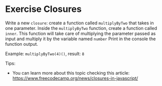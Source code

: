 # Exercise Closures

Write a new `closure`: create a function called `multiplyByTwo` that takes in one parameter.
Inside the `multiplyByTwo` function, create a function called `inner`. This function will take care of multiplying the 
parameter passed as input and multiply it by the variable named `number`
Print in the console the function output.

Example: `multiplyByTwo(4)()`, result: `8`

Tips:

- You can learn more about this topic checking this article: https://www.freecodecamp.org/news/closures-in-javascript/

